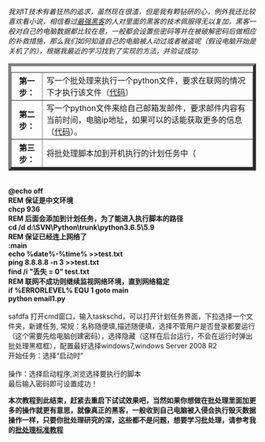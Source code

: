 
<i>我对IT技术有着狂热的追求，虽然现在很渣，但是我有颗钻研的心，例外我还比较喜欢看小说，相信看过<a href='http://www.biquge.info/11_11851/'>最强黑客</a>的人对里面的黑客的技术佩服得无以复加，黑客一般对自己的电脑数据都比较在意，一般都会设置些密码等并在被破解密码后做相应的补救措施，那么我们如何知道自己的电脑被人动过或者被盗呢（假设电脑开始是关机了的），根据我最近的学习找到了实现的方法，并验证成功</i>
<table border = 6>
    <caption align="center"></caption>
    <thead>
    </thead>
    <tbody>
        <tr>
            <th border = 4>第一步：</th><td>写一个批处理来执行一个python文件，要求在联网的情况下才执行该文件（<a href="#code1">代码</a>）</td>
        </tr>
        <tr>
            <th>第二步：</th><td>写一个python文件来给自己邮箱发邮件，要求邮件内容有当前时间，电脑ip地址，如果可以的话能获取更多的信息（<a href="#code2">代码</a>）。
        </tr>
        <tr>
            <th>第三步：</th><td>将批处理脚本加到开机执行的计划任务中（<a href="#code3"）。
        </tr>
    </tbody>
</table>
<a name = "code1">
<span><b><br/>
@echo off<br/>
REM 保证是中文环境<br/>
chcp 936<br/>
REM 后面会添加到计划任务，为了能进入执行脚本的路径<br/>
cd /d d:\SVN\Python\trunk\python3.6.5\5.9<br/>
REM 保证已经连上网络了<br/>
:main<br/>
echo %date%-%time% >>test.txt<br/>
ping 8.8.8.8 -n 3 >>test.txt<br/>
find /i "丢失 = 0" test.txt<br/>
REM 联网不成功则继续监视网络环境，直到网络稳定<br/>
if %ERRORLEVEL% EQU 1 goto main<br/>
python email1.py<br/></b></span>
</a>

<br/>
<a name = "code2">
safdfa

</a>

<a name = "code3">
打开cmd窗口，输入taskschd，可以打开计划任务界面，下拉选择一个文件夹，新建任务,
常规：名称随便填,描述随便填，选择不管用户是否登录都要运行（这个需要先给电脑创建密码），选择隐藏（这样在后台运行，不会在运行时弹出批处理黑框框），配置最好选择windows7,windows Server 2008 R2
<br/>开始任务：选择“启动时”<br/>
<br/>操作：选择启动程序,浏览选择要执行的脚本<br/>
最后输入密码即可设置成功！
</a>


<b>本次教程到此结束，赶紧去重启下试试效果吧，当然如果你想做在批处理里面加更多的操作就更有意思，就像真正的黑客，一般收到自己电脑被入侵会执行毁灭数据操作一样，只要你批处理研究的深，这些都不是问题，想要学习批处理，请参考我的<a href="https://blog.csdn.net/qq_37608398/article/details/77113766">批处理标准教程</a></b>